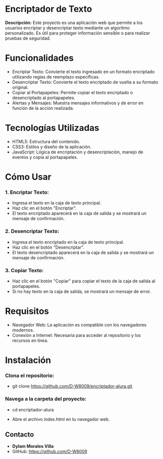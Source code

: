 # Encriptador de Texto

**Descripción:** Este proyecto es una aplicación web que permite a los usuarios encriptar y desencriptar texto mediante un algoritmo personalizado. Es útil para proteger información sensible o para realizar pruebas de seguridad.

# Funcionalidades
- Encriptar Texto: Convierte el texto ingresado en un formato encriptado utilizando reglas de reemplazo específicas.
- Desencriptar Texto: Convierte el texto encriptado de vuelta a su formato original.
- Copiar al Portapapeles: Permite copiar el texto encriptado o desencriptado al portapapeles.
- Alertas y Mensajes: Muestra mensajes informativos y de error en función de la acción realizada.

# Tecnologías Utilizadas
- HTML5: Estructura del contenido.
- CSS3: Estilos y diseño de la aplicación.
- JavaScript: Lógica de encriptación y desencriptación, manejo de eventos y copia al portapapeles.

# Cómo Usar

### 1. Encriptar Texto:
- Ingresa el texto en la caja de texto principal.
- Haz clic en el botón "Encriptar".
- El texto encriptado aparecerá en la caja de salida y se mostrará un mensaje de confirmación.

### 2. Desencriptar Texto:
- Ingresa el texto encriptado en la caja de texto principal.
- Haz clic en el botón "Desencriptar".
- El texto desencriptado aparecerá en la caja de salida y se mostrará un mensaje de confirmación.

### 3. Copiar Texto:
- Haz clic en el botón "Copiar" para copiar el texto de la caja de salida al portapapeles.
- Si no hay texto en la caja de salida, se mostrará un mensaje de error.

# Requisitos
- Navegador Web: La aplicación es compatible con los navegadores modernos.
- Conexión a Internet: Necesaria para acceder al repositorio y los recursos en línea.

# Instalación
### Clona el repositorio:
- git clone https://github.com/D-W8009/encriptador-alura.git

### Navega a la carpeta del proyecto:
- cd encriptador-alura

- Abre el archivo index.html en tu navegador web.

## Contacto
- **Dylam Morales Villa**
- GitHub: https://github.com/D-W8009

